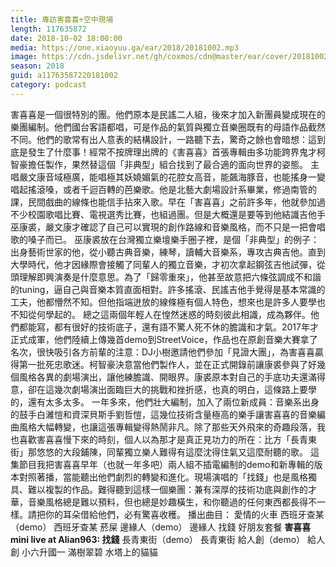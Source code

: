 ```yaml
---
title: 專訪害喜喜+空中現場
length: 117635872
date: 2018-10-02 18:00:00
media: https://one.xiaoyuu.ga/ear/2018/20181002.mp3
image: https://cdn.jsdelivr.net/gh/coxmos/cdn@master/ear/cover/20181002.jpeg
season: 2018
guid: a11763587220181002
category: podcast
---
```


害喜喜是一個很特別的團。他們原本是民謠二人組，後來才加入新團員變成現在的樂團編制。他們國台客語都唱，可是作品的氣質與獨立音樂圈既有的母語作品截然不同。他們的歌常有出人意表的結構設計，一路聽下去，驚奇之餘也會暗想：這到底是發生了什麼事！經常不按牌理出牌的《害喜喜》首張專輯由多功能跨界鬼才柯智豪擔任製作，果然替這個「非典型」組合找到了最合適的面向世界的姿態。
主唱嚴文康音域極廣，能唱極其妖嬈媚氣的花腔女高音，能飆海豚音，也能搖身一變唱起搖滾嗓，或者千迴百轉的芭樂歌。他是北藝大劇場設計系畢業，修過南管的課，民間戲曲的線條也能信手拈來入歌。早在「害喜喜」之前許多年，他就參加過不少校園歌唱比賽、電視選秀比賽，也組過團。但是大概還是要等到他結識吉他手巫康裘，嚴文康才確認了自己可以實現的創作路線和音樂風格，而不只是一把會唱歌的嗓子而已。
巫康裘放在台灣獨立樂壇樂手圈子裡，是個「非典型」的例子：出身藝術世家的他，從小聽古典音樂，練琴，讀輔大音樂系，專攻古典吉他。直到大學時代，他才因緣際會接觸了同輩人的獨立音樂，才初次拿起鋼弦吉他試彈，從頭理解即興演奏是什麼意思。為了「歸零重來」，他甚至故意把六條弦調成不和諧的tuning，逼自己與音樂本質直面相對。許多搖滾、民謠吉他手覺得是基本常識的工夫，他都懵然不知。但他指端迸放的線條極有個人特色，想來也是許多人要學也不知從何學起的。
總之這兩個年輕人在惶然迷惑的時刻彼此相識，成為夥伴。他們都能寫，都有很好的技術底子，還有語不驚人死不休的膽識和才氣。2017年才正式成軍，他們陸續上傳幾首demo到StreetVoice，作品也在原創音樂大賽拿了名次，很快吸引各方前輩的注意：DJ小樹邀請他們參加「見證大團」，為害喜喜贏得第一批死忠歌迷。柯智豪決意當他們製作人，並在正式開錄前讓康裘參與了好幾個風格各異的劇場演出，讓他練膽識、開眼界。康裘原本對自己的手底功夫還滿得意，卻在這幾次劇場演出面臨巨大的挑戰和挫折感，也真的明白，這條路上要學的，還有太多太多。
一年多來，他們壯大編制，加入了兩位新成員：音樂系出身的鼓手白濰愷和資深貝斯手劉哲愷，這幾位技術含量極高的樂手讓害喜喜的音樂編曲風格大幅轉變，也讓這張專輯變得熱鬧非凡。除了那些天外飛來的奇趣段落，我也喜歡害喜喜慢下來的時刻，個人以為那才是真正見功力的所在：比方「長青東街」那悠悠的大段鋪陳，同輩獨立樂人難得有這麼沈得住氣又這麼耐聽的歌。
這集節目我把害喜喜早年（也就一年多吧）兩人組不插電編制的demo和新專輯的版本對照著播，當能聽出他們劇烈的轉變和進化。現場演唱的「找錢」也是風格獨具、難以複製的作品。難得聽到這樣一個樂團：兼有深厚的技術功底與創作的才華，音樂風格總是難以預料，但也總是妙趣橫生，和你聽過的任何東西都長得不一樣。請把你的耳朵借給他們，必有驚喜收穫。
播出曲目：
愛情的火車
西班牙查某（demo）
西班牙查某
菸屎
邊緣人（demo）
邊緣人
找錢
好朋友套餐
<strong>害喜喜 mini live at Alian963:
找錢</strong>
長青東街（demo）
長青東街
給人創（demo）
給人創
小六升國一
滿樹翠碧
水塔上的貓貓

